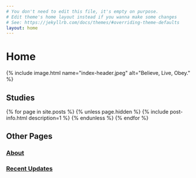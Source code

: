 ```yaml
---
# You don't need to edit this file, it's empty on purpose.
# Edit theme's home layout instead if you wanna make some changes
# See: https://jekyllrb.com/docs/themes/#overriding-theme-defaults
layout: home
---
```


# Home

{% include image.html name="index-header.jpeg" alt="Believe, Live, Obey." %}

## Studies

{% for page in site.posts %}
{% unless page.hidden %}
{% include post-info.html description=1 %}
{% endunless %}
{% endfor %}

## Other Pages

<h3>
  <a href="/about" class="post-link">About</a>
</h3>

<h3>
  <a href="https://github.com/mrcnski/believeobey.live/commits/master/" class="post-link">Recent Updates</a>
</h3>

<br>

<script src="/assets/js/anchorize.js"></script>
<script async src="https://talk.hyvor.com/embed/newsletter.js" type="module"></script>
<hyvor-talk-newsletter website-id="12077"></hyvor-talk-newsletter>
